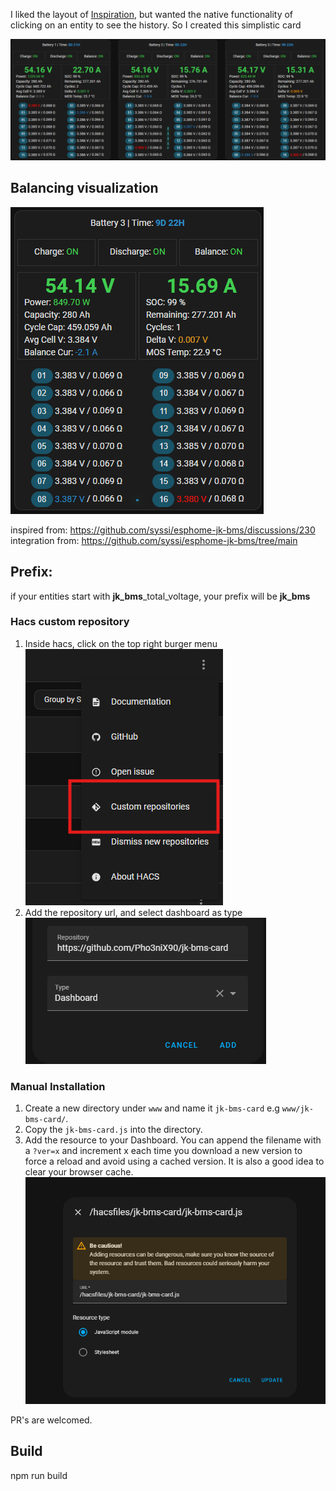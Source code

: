 I liked the layout of [Inspiration](https://github.com/syssi/esphome-jk-bms/discussions/230), but wanted the native functionality of clicking on an entity to see the history. So I created this simplistic card

![multiple.png](images/multiple.png)

## Balancing visualization
![balancing.gif](images/balancing.gif)

inspired from: https://github.com/syssi/esphome-jk-bms/discussions/230
integration from: https://github.com/syssi/esphome-jk-bms/tree/main

## Prefix:
if your entities start with **jk_bms**_total_voltage, your prefix will be **jk_bms**

### Hacs custom repository
1. Inside hacs, click on the top right burger menu
   ![img.png](images/img_hacs.png)
2. Add the repository url, and select dashboard as type
   ![img.png](images/img_hacs_2.png)

### Manual Installation

1. Create a new directory under `www` and name it `jk-bms-card` e.g `www/jk-bms-card/`.
2. Copy the `jk-bms-card.js` into the directory.
3. Add the resource to your Dashboard. You can append the filename with a `?ver=x` and increment x each time you download a new version to force a reload and avoid using a cached version. It is also a good idea to clear your browser cache.
![img_1.png](images/img_1.png)

PR's are welcomed. 


## Build
npm run build